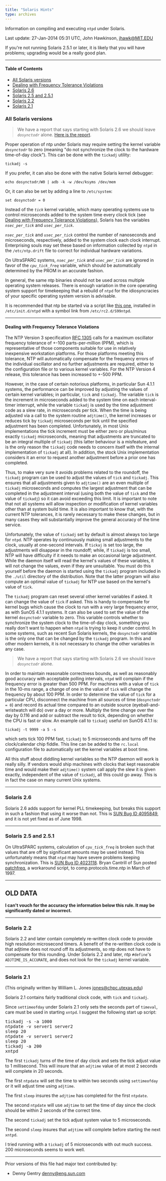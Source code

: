 ```yaml
---
title: "Solaris Hints"
type: archives
---
```


Information on compiling and executing `ntpd` under Solaris.

Last update: 27-Jan-2014 05:31 UTC, John Hawkinson, <jhawk@MIT.EDU>

If you're not running Solaris 2.5.1 or later, it is likely that you will have problems; upgrading would be a really good plan.

---

#### Table of Contents

* [All Solaris versions](/archives/hints/solaris/#all-solaris-versions)
* [Dealing with Frequency Tolerance Violations](/archives/hints/solaris/#dealing-with-frequency-tolerance-violations)
* [Solaris 2.6](/archives/hints/solaris/#solaris-26)
* [Solaris 2.5 and 2.5.1](/archives/hints/solaris/#solaris-25-and-251)
* [Solaris 2.2](/archives/hints/solaris/#solaris-22)
* [Solaris 2.1](/archives/hints/solaris/#solaris-21)


### All Solaris versions

> We have a report that says starting with Solaris 2.6 we should leave <code>_dosynctodr_</code> alone. [Here is the report](/archives/hints/solaris-dosynctodr).

Proper operation of ntp under Solaris may require setting the kernel variable <code>_dosynctodr_</code> to zero (meaning "do not synchronize the clock to the hardware time-of-day clock"). This can be done with the `tickadj` utility:

`tickadj -s`

If you prefer, it can also be done with the native Solaris kernel debugger:

`echo dosynctodr/W0 | adb -k -w /dev/ksyms /dev/mem`

Or, it can also be set by adding a line to `/etc/system`:

`set dosynctodr = 0`

Instead of the <code>_tick_</code> kernel variable, which many operating systems use to control microseconds added to the system time every clock tick (see [Dealing with Frequency Tolerance Violations](/archives/hints/solaris/#dealing-with-frequency-tolerance-violations)), Solaris has the variables <code>_nsec_per_tick_</code> and <code>_usec_per_tick_</code>.

<code>_nsec_per_tick_</code> and <code>_usec_per_tick_</code> control the number of nanoseconds and microseconds, respectively, added to the system clock each clock interrupt. Enterprising souls may set these based on information collected by `ntpd` in the `/etc/ntp.drift` file to correct for individual hardware variations.

On UltraSPARC systems, <code>_nsec_per_tick_</code> and <code>_usec_per_tick_</code> are ignored in favor of the <code>_cpu_tick_freq_</code> variable, which should be automatically determined by the PROM in an accurate fashion.

In general, the same ntp binaries should not be used across multiple operating system releases. There is enough variation in the core operating system support for timekeeping that a rebuild of `ntpd` for the idiosyncracies of your specific operating system version is advisable.

It is recommended that ntp be started via a script like [this one](/archives/hints/solaris.xtra.S99ntpd), installed in `/etc/init.d/ntpd` with a symbol link from `/etc/rc2.d/S99ntpd`.<a id="frequency_tolerance"></a>

* * *

#### Dealing with Frequency Tolerance Violations

The NTP Version 3 specification [RFC 1305](/reflib/rfc/rfc1305/rfc1305b.pdf) calls for a maximum oscillator frequency tolerance of +-100 parts-per-million (PPM), which is representative of those components suitable for use in relatively inexpensive workstation platforms. For those platforms meeting this tolerance, NTP will automatically compensate for the frequency errors of the individual oscillator and no further adjustments are required, either to the configuration file or to various kernel variables. For the NTP Version 4 release, this tolerance has been increased to +-500 PPM.

However, in the case of certain notorious platforms, in particular Sun 4.1.1 systems, the performance can be improved by adjusting the values of certain kernel variables; in particular, `tick` and `tickadj`. The variable `tick` is the increment in microseconds added to the system time on each interval-timer interrupt, while the variable `tickadj` is used by the time adjustment code as a slew rate, in microseconds per tick. When the time is being adjusted via a call to the system routine `adjtime()`, the kernel increases or reduces tick by `tickadj` microseconds per tick until the specified adjustment has been completed. Unfortunately, in most Unix implementations the tick increment must be either zero or plus/minus exactly `tickadj` microseconds, meaning that adjustments are truncated to be an integral multiple of `tickadj` (this latter behaviour is a misfeature, and is the only reason the `tickadj` code needs to concern itself with the internal implementation of `tickadj` at all). In addition, the stock Unix implementation considers it an error to request another adjustment before a prior one has completed.

Thus, to make very sure it avoids problems related to the roundoff, the `tickadj` program can be used to adjust the values of `tick` and `tickadj`. This ensures that all adjustments given to `adjtime()` are an even multiple of `tickadj` microseconds and computes the largest adjustment that can be completed in the adjustment interval (using both the value of `tick` and the value of `tickadj`) so it can avoid exceeding this limit. It is important to note that not all systems will allow inspection or modification of kernel variables other than at system build time. It is also important to know that, with the current NTP tolerances, it is rarely necessary to make these changes, but in many cases they will substantially improve the general accuracy of the time service.

Unfortunately, the value of `tickadj` set by default is almost always too large for `ntpd`. NTP operates by continuously making small adjustments to the clock, usually at one-second intervals. If `tickaj` is set too large, the adjustments will disappear in the roundoff; while, if `tickadj` is too small, NTP will have difficulty if it needs to make an occasional large adjustment. While the daemon itself will read the kernel's values of these variables, it will not change the values, even if they are unsuitable. You must do this yourself before the daemon is started using the `tickadj` program included in the `./util` directory of the distribution. Note that the latter program will also compute an optimal value of `tickadj` for NTP use based on the kernel's value of `tick`.

The `tickadj` program can reset several other kernel variables if asked. It can change the value of `tick` if asked. This is handy to compensate for kernel bugs which cause the clock to run with a very large frequency error, as with SunOS 4.1.1 systems. It can also be used to set the value of the kernel `dosynctodr` variable to zero. This variable controls whether to synchronize the system clock to the time-of-day clock, something you really don't want to happen when `ntpd` is trying to keep it under control. In some systems, such as recent Sun Solaris kernels, the `dosynctodr` variable is the only one that can be changed by the `tickadj` program. In this and other modern kernels, it is not necessary to change the other variables in any case.

> We have a report that says starting with Solaris 2.6 we should leave <code>_dosynctodr_</code> alone.

In order to maintain reasonable correctness bounds, as well as reasonably good accuracy with acceptable polling intervals, <code>ntpd</code> will complain if the frequency error is greater than 500 PPM. For machines with a value of `tick` in the 10-ms range, a change of one in the value of `tick` will change the frequency by about 100 PPM. In order to determine the value of `tick` for a particular CPU, disconnect the machine from all sources of time (`dosynctodr = 0`) and record its actual time compared to an outside source (eyeball-and-wristwatch will do) over a day or more. Multiply the time change over the day by 0.116 and add or subtract the result to tick, depending on whether the CPU is fast or slow. An example call to `tickadj` useful on SunOS 4.1.1 is:

`tickadj -t 9999 -a 5 -s`

which sets tick 100 PPM fast, `tickadj` to 5 microseconds and turns off the clock/calendar chip fiddle. This line can be added to the `rc.local` configuration file to automatically set the kernel variables at boot time.

All this stuff about diddling kernel variables so the NTP daemon will work is really silly. If vendors would ship machines with clocks that kept reasonable time and would make their `adjtime()` system call apply the slew it is given exactly, independent of the value of `tickadj`, all this could go away. This is in fact the case on many current Unix systems.

* * *

### Solaris 2.6

Solaris 2.6 adds support for kernel PLL timekeeping, but breaks this support in such a fashion that using it worse than not. This is [SUN Bug ID 4095849](/archives/hints/solaris.xtra.4095849), and it is not yet fixed as of June 1998.

* * *

### Solaris 2.5 and 2.5.1

On UltraSPARC systems, calculation of <code>_cpu_tick_freq_</code> is broken such that values that are off by significant amounts may be used instead. This unfortunately means that `ntpd` may have severe problems keeping synchronization. This is [SUN Bug ID 4023118](/archives/hints/solaris.xtra.4023118). Bryan Cantrill of Sun posted [patchfreq](/archives/hints/solaris.xtra.patchfreq), a workaround script, to comp.protocols.time.ntp in March of 1997.

* * *

## OLD DATA

**I can't vouch for the accuracy the information below this rule. It may be significantly dated or incorrect.**

* * *

### Solaris 2.2

Solaris 2.2 and later contain completely re-written clock code to provide high resolution microsecond timers. A benefit of the re-written clock code is that adjtime does not round off its adjustments, so ntp does not have to compensate for this rounding. Under Solaris 2.2 and later, ntp `#define`'s `ADJTIME_IS_ACCURATE`, and does not look for the `tickadj` kernel variable.

* * *

### Solaris 2.1

(This originally written by William L. Jones <jones@chpc.utexas.edu>)

Solaris 2.1 contains fairly traditional clock code, with `tick` and `tickadj`.

Since `settimeofday` under Solaris 2.1 only sets the seconds part of `timeval`, care must be used in starting `xntpd`. I suggest the following start up script:

<pre>tickadj -s -a 1000
ntpdate -v server1 server2
sleep 20
ntpdate -v server1 server2
sleep 20
tickadj -a 200
xntpd</pre>

The first `tickadj` turns of the time of day clock and sets the tick adjust value to 1 millisecond. This will insure that an `adjtime` value of at most 2 seconds will complete in 20 seconds.

The first `ntpdate` will set the time to within two seconds using `settimeofday` or it will adjust time using `adjtime`.

The first `sleep` insures the `adjtime` has completed for the first `ntpdate`.

The second `ntpdate` will use `adjtime` to set the time of day since the clock should be within 2 seconds of the correct time.

The second `tickadj` set the tick adjust system value to 5 microseconds.

The second `sleep` insures that `adjtime` will complete before starting the next `xntpd`.

I tried running with a `tickadj` of 5 microseconds with out much success. 200 microseconds seems to work well.

* * *

Prior versions of this file had major text contributed by:

*   Denny Gentry <denny@eng.sun.com>